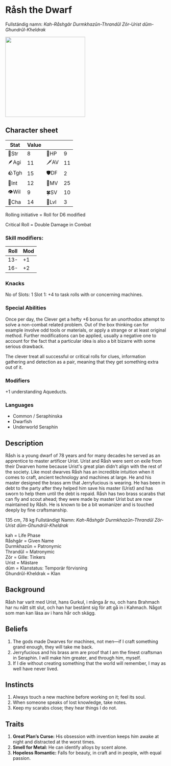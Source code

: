 # Råsh the Dwarf

Fullständig namn: _Kah-Råshgâr Durmkhazûn-Thrandûl Zôr-Urist dûm-Ghundrûl-Kheldrak_

<img src="https://github.com/jobackman/rpg-archive/assets/260888/68b92406-5215-4e89-83e9-4c615de4d847" width=250 />

## Character sheet

| Stat  | Value |     |    |
| ----- | -- | -- | -- |
| 💪Str |  8 | 🧡HP  |  9 |
| 🪶Agi | 11 | 🗡AV  | 11 |
| 🪨Tgh | 15 | 🛡DF  |  2 |
| 📖Int | 12 | 🏃MV  | 25 |
| 👁Wil |  9 | 🍀SV  | 10 |
| 👄Cha | 14 | 👑Lvl |  3 |

Rolling initiative = Roll for D6 modified 

Critical Roll = Double Damage in Combat

### Skill modifiers:

| Roll | Mod |
| ---- | --- |
|  13- |  +1 |
|  16- |  +2 |

### Knacks

No of Slots: 1
Slot 1: +4 to task rolls with or concerning machines.

### Special Abilities

Once per day, the Clever get a hefty +6 bonus for an unorthodox attempt to solve a non-combat related problem.
Out of the box thinking can for example involve odd tools or materials, or apply a strange or at least original method. Further modifications can be applied, usually a negative one to account for the fact that a particular idea is also a bit bizarre with some serious drawback.

The clever treat all successful or critical rolls for clues, information gathering and detection as a pair, meaning that they get something extra out of it.

### Modifiers

+1 understanding Aqueducts.

### Languages

- Common / Seraphinska
- Dwarfish
- Underworld Seraphin

## Description

Råsh is a young dwarf of 78 years and for many decades he served as an apprentice to master artificer Urist. Urist and Råsh were sent on exile from their Dwarven home because Urist's great plan didn’t align with the rest of the society. Like most dwarves Råsh has an incredible intuition when it comes to craft, ancient technology and machines at large. He and his master designed the brass arm that Jerryfucious is wearing. He has been in debt to the party after they helped him save his master (Urist) and has sworn to help them until the debt is repaid. Råsh has two brass scarabs that can fly and scout ahead; they were made by master Urist but are now maintained by Råsh. He is known to be a bit womanizer and is touched deeply by fine craftsmanship.

135 cm, 78 kg
Fullständigt Namn: _Kah-Råshgâr Durmkhazûn-Thrandûl Zôr-Urist dûm-Ghundrûl-Kheldrak_

kah = Life Phase   
Råshgâr = Given Name   
Durmkhazûn = Patronymic   
Thrandûl = Matronymic   
Zôr = Gille: Tinkers   
Urist = Mästare   
dûm = Klanstatus: Temporär förvisning   
Ghundrûl-Kheldrak = Klan   

## Background


Råsh har varit med Urist, hans Gurkul, i många år nu, och hans Brahmach har nu nått sitt slut, och han har bestämt sig för att gå in i Kahmach. Något som man kan läsa av i hans hår och skägg.

## Beliefs

1. The gods made Dwarves for machines, not men—if I craft something grand enough, they will take me back.
2. Jerryfucious and his brass arm are proof that I am the finest craftsman in Seraphin. I will make him greater, and through him, myself.
3. If I die without creating something that the world will remember, I may as well have never lived.

## Instincts

1. Always touch a new machine before working on it; feel its soul.
2. When someone speaks of lost knowledge, take notes.
3. Keep my scarabs close; they hear things I do not.

## Traits

1. **Great Plan’s Curse:** His obsession with invention keeps him awake at night and distracted at the worst times.
2. **Smell for Metal:** He can identify alloys by scent alone.
3. **Hopeless Romantic:** Falls for beauty, in craft and in people, with equal passion.
